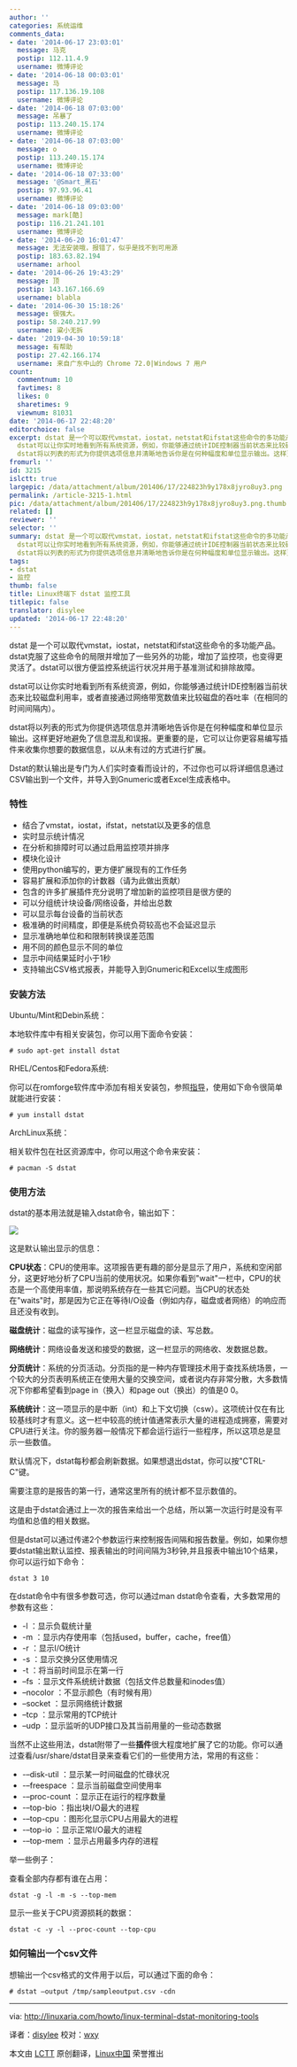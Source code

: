 ```yaml
---
author: ''
categories: 系统运维
comments_data:
- date: '2014-06-17 23:03:01'
  message: 马克
  postip: 112.11.4.9
  username: 微博评论
- date: '2014-06-18 00:03:01'
  message: 马
  postip: 117.136.19.108
  username: 微博评论
- date: '2014-06-18 07:03:00'
  message: 吊暴了
  postip: 113.240.15.174
  username: 微博评论
- date: '2014-06-18 07:03:00'
  message: o
  postip: 113.240.15.174
  username: 微博评论
- date: '2014-06-18 07:33:00'
  message: '@Smart_黑石'
  postip: 97.93.96.41
  username: 微博评论
- date: '2014-06-18 09:03:00'
  message: mark[酷]
  postip: 116.21.241.101
  username: 微博评论
- date: '2014-06-20 16:01:47'
  message: 无法安装哦，报错了，似乎是找不到可用源
  postip: 183.63.82.194
  username: arhool
- date: '2014-06-26 19:43:29'
  message: 顶
  postip: 143.167.166.69
  username: blabla
- date: '2014-06-30 15:18:26'
  message: 很强大。
  postip: 58.240.217.99
  username: 粱小无拆
- date: '2019-04-30 10:59:18'
  message: 有帮助
  postip: 27.42.166.174
  username: 来自广东中山的 Chrome 72.0|Windows 7 用户
count:
  commentnum: 10
  favtimes: 8
  likes: 0
  sharetimes: 9
  viewnum: 81031
date: '2014-06-17 22:48:20'
editorchoice: false
excerpt: dstat 是一个可以取代vmstat，iostat，netstat和ifstat这些命令的多功能产品。dstat克服了这些命令的局限并增加了一些另外的功能，增加了监控项，也变得更灵活了。dstat可以很方便监控系统运行状况并用于基准测试和排除故障。
  dstat可以让你实时地看到所有系统资源，例如，你能够通过统计IDE控制器当前状态来比较磁盘利用率，或者直接通过网络带宽数值来比较磁盘的吞吐率（在相同的时间间隔内）。
  dstat将以列表的形式为你提供选项信息并清晰地告诉你是在何种幅度和单位显示输出。这样更好地避免了信息混乱和误报。更重要的是，它可以让你
fromurl: ''
id: 3215
islctt: true
largepic: /data/attachment/album/201406/17/224823h9y178x8jyro8uy3.png
permalink: /article-3215-1.html
pic: /data/attachment/album/201406/17/224823h9y178x8jyro8uy3.png.thumb.jpg
related: []
reviewer: ''
selector: ''
summary: dstat 是一个可以取代vmstat，iostat，netstat和ifstat这些命令的多功能产品。dstat克服了这些命令的局限并增加了一些另外的功能，增加了监控项，也变得更灵活了。dstat可以很方便监控系统运行状况并用于基准测试和排除故障。
  dstat可以让你实时地看到所有系统资源，例如，你能够通过统计IDE控制器当前状态来比较磁盘利用率，或者直接通过网络带宽数值来比较磁盘的吞吐率（在相同的时间间隔内）。
  dstat将以列表的形式为你提供选项信息并清晰地告诉你是在何种幅度和单位显示输出。这样更好地避免了信息混乱和误报。更重要的是，它可以让你
tags:
- dstat
- 监控
thumb: false
title: Linux终端下 dstat 监控工具
titlepic: false
translator: disylee
updated: '2014-06-17 22:48:20'
---
```


dstat 是一个可以取代vmstat，iostat，netstat和ifstat这些命令的多功能产品。dstat克服了这些命令的局限并增加了一些另外的功能，增加了监控项，也变得更灵活了。dstat可以很方便监控系统运行状况并用于基准测试和排除故障。


dstat可以让你实时地看到所有系统资源，例如，你能够通过统计IDE控制器当前状态来比较磁盘利用率，或者直接通过网络带宽数值来比较磁盘的吞吐率（在相同的时间间隔内）。


dstat将以列表的形式为你提供选项信息并清晰地告诉你是在何种幅度和单位显示输出。这样更好地避免了信息混乱和误报。更重要的是，它可以让你更容易编写插件来收集你想要的数据信息，以从未有过的方式进行扩展。


Dstat的默认输出是专门为人们实时查看而设计的，不过你也可以将详细信息通过CSV输出到一个文件，并导入到Gnumeric或者Excel生成表格中。


### 特性


* 结合了vmstat，iostat，ifstat，netstat以及更多的信息
* 实时显示统计情况
* 在分析和排障时可以通过启用监控项并排序
* 模块化设计
* 使用python编写的，更方便扩展现有的工作任务
* 容易扩展和添加你的计数器（请为此做出贡献）
* 包含的许多扩展插件充分说明了增加新的监控项目是很方便的
* 可以分组统计块设备/网络设备，并给出总数
* 可以显示每台设备的当前状态
* 极准确的时间精度，即便是系统负荷较高也不会延迟显示
* 显示准确地单位和和限制转换误差范围
* 用不同的颜色显示不同的单位
* 显示中间结果延时小于1秒
* 支持输出CSV格式报表，并能导入到Gnumeric和Excel以生成图形


### 安装方法


Ubuntu/Mint和Debin系统：


本地软件库中有相关安装包，你可以用下面命令安装：



```
# sudo apt-get install dstat

```

RHEL/Centos和Fedora系统:


你可以在romforge软件库中添加有相关安装包，参照[指导](http://www.tecmint.com/install-and-enable-rpmforge-repository-in-rhel-centos-6-5-4/)，使用如下命令很简单就能进行安装：



```
# yum install dstat

```

ArchLinux系统：


相关软件包在社区资源库中，你可以用这个命令来安装：



```
# pacman -S dstat

```

### 使用方法


dstat的基本用法就是输入dstat命令，输出如下：


![](/data/attachment/album/201406/17/224823h9y178x8jyro8uy3.png)


这是默认输出显示的信息：


**CPU状态**：CPU的使用率。这项报告更有趣的部分是显示了用户，系统和空闲部分，这更好地分析了CPU当前的使用状况。如果你看到"wait"一栏中，CPU的状态是一个高使用率值，那说明系统存在一些其它问题。当CPU的状态处在"waits"时，那是因为它正在等待I/O设备（例如内存，磁盘或者网络）的响应而且还没有收到。


**磁盘统计**：磁盘的读写操作，这一栏显示磁盘的读、写总数。


**网络统计**：网络设备发送和接受的数据，这一栏显示的网络收、发数据总数。


**分页统计**：系统的分页活动。分页指的是一种内存管理技术用于查找系统场景，一个较大的分页表明系统正在使用大量的交换空间，或者说内存非常分散，大多数情况下你都希望看到page in（换入）和page out（换出）的值是0 0。


**系统统计**：这一项显示的是中断（int）和上下文切换（csw）。这项统计仅在有比较基线时才有意义。这一栏中较高的统计值通常表示大量的进程造成拥塞，需要对CPU进行关注。你的服务器一般情况下都会运行运行一些程序，所以这项总是显示一些数值。


默认情况下，dstat每秒都会刷新数据。如果想退出dstat，你可以按"CTRL-C"键。


需要注意的是报告的第一行，通常这里所有的统计都不显示数值的。


这是由于dstat会通过上一次的报告来给出一个总结，所以第一次运行时是没有平均值和总值的相关数据。


但是dstat可以通过传递2个参数运行来控制报告间隔和报告数量。例如，如果你想要dstat输出默认监控、报表输出的时间间隔为3秒钟,并且报表中输出10个结果，你可以运行如下命令：



```
dstat 3 10

```

在dstat命令中有很多参数可选，你可以通过man dstat命令查看，大多数常用的参数有这些：


* -l ：显示负载统计量
* -m ：显示内存使用率（包括used，buffer，cache，free值）
* -r ：显示I/O统计
* -s ：显示交换分区使用情况
* -t ：将当前时间显示在第一行
* –fs ：显示文件系统统计数据（包括文件总数量和inodes值）
* –nocolor ：不显示颜色（有时候有用）
* –socket ：显示网络统计数据
* –tcp ：显示常用的TCP统计
* –udp ：显示监听的UDP接口及其当前用量的一些动态数据


当然不止这些用法，dstat附带了一些**插件**很大程度地扩展了它的功能。你可以通过查看/usr/share/dstat目录来查看它们的一些使用方法，常用的有这些：


* -–disk-util ：显示某一时间磁盘的忙碌状况
* -–freespace ：显示当前磁盘空间使用率
* -–proc-count ：显示正在运行的程序数量
* -–top-bio ：指出块I/O最大的进程
* -–top-cpu ：图形化显示CPU占用最大的进程
* -–top-io ：显示正常I/O最大的进程
* -–top-mem ：显示占用最多内存的进程


举一些例子：


查看全部内存都有谁在占用：



```
dstat -g -l -m -s --top-mem

```

显示一些关于CPU资源损耗的数据：



```
dstat -c -y -l --proc-count --top-cpu

```

### 如何输出一个csv文件


想输出一个csv格式的文件用于以后，可以通过下面的命令：



```
# dstat –output /tmp/sampleoutput.csv -cdn

```



---


via: <http://linuxaria.com/howto/linux-terminal-dstat-monitoring-tools>


译者：[disylee](https://github.com/disylee) 校对：[wxy](https://github.com/wxy)


本文由 [LCTT](https://github.com/LCTT/TranslateProject) 原创翻译，[Linux中国](http://linux.cn/) 荣誉推出